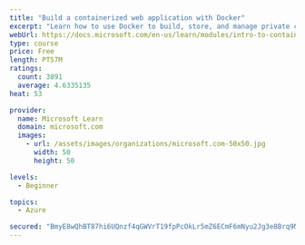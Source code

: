 ```yaml
---
title: "Build a containerized web application with Docker"
excerpt: "Learn how to use Docker to build, store, and manage private container images with the Azure Container Registry."
webUrl: https://docs.microsoft.com/en-us/learn/modules/intro-to-containers/
type: course
price: Free
length: PT57M
ratings:
  count: 3891
  average: 4.6335135
heat: 53

provider:
  name: Microsoft Learn
  domain: microsoft.com
  images:
    - url: /assets/images/organizations/microsoft.com-50x50.jpg
      width: 50
      height: 50

levels:
  - Beginner

topics:
  - Azure

secured: "BmyE8wQhBT87hi6UQnzf4qGWVrT19fpPcOkLr5mZ6ECmF6mNyu2Jg3e8Brq9NXa6YwSWiRKiUsPRRyhQGmYivlv7y0j2vwXmwCjCH87BngY2r1iApX2WEIJR9Yfre8R5SEpm3fKwnwOewLglS+Y0KSAc4dDS8OPm2AEioISF1X+HbPvYLajNV8yO9Rw8FGyUMmSH4zw9zDQoQFdN0imzu+mYBCk140hmxRAHeQ6/VZ54P5zqU6qgw33fgaDNIoHvnmQyfgrlF4kXHLXlg66aq1jNNUH3uBY0NNrPg2UKb+IWIWFV7Rr8VEhCtEDRJ8/OUMCJteZRqwWFQh2JaW3b9lL/plxpClX48/uYY7YIjk+1L3xSr4d7PtvqOejr0hzjQKb096BSE19iAdRJ117ts7MmjUM71Nrt424prdIOyns=;VT7cDR7UePcF8ajZZDxX0g=="
---
```


